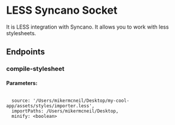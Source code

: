 # LESS Syncano Socket

It is LESS integration with Syncano. It allows you to work with less stylesheets.

## Endpoints

### compile-stylesheet

#### Parameters:
```

  source: '/Users/mikermcneil/Desktop/my-cool-app/assets/styles/importer.less',
  importPaths: /Users/mikermcneil/Desktop,
  minify: <boolean>
```

